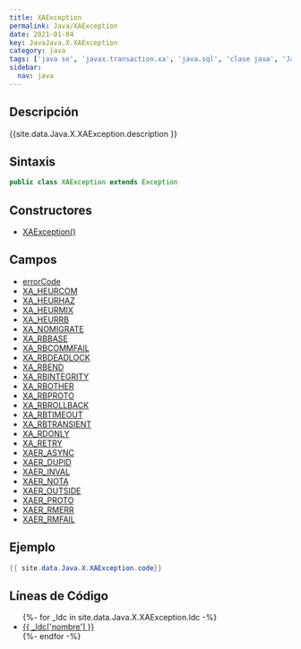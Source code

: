 ```yaml
---
title: XAException
permalink: Java/XAException
date: 2021-01-04
key: JavaJava.X.XAException
category: java
tags: ['java se', 'javax.transaction.xa', 'java.sql', 'clase java', 'Java 1.4']
sidebar: 
  nav: java
---
```


## Descripción
{{site.data.Java.X.XAException.description }}

## Sintaxis
~~~java
public class XAException extends Exception
~~~

## Constructores
* [XAException()](/Java/XAException/XAException/)

## Campos
* [errorCode](/Java/XAException/errorCode)
* [XA_HEURCOM](/Java/XAException/XA_HEURCOM)
* [XA_HEURHAZ](/Java/XAException/XA_HEURHAZ)
* [XA_HEURMIX](/Java/XAException/XA_HEURMIX)
* [XA_HEURRB](/Java/XAException/XA_HEURRB)
* [XA_NOMIGRATE](/Java/XAException/XA_NOMIGRATE)
* [XA_RBBASE](/Java/XAException/XA_RBBASE)
* [XA_RBCOMMFAIL](/Java/XAException/XA_RBCOMMFAIL)
* [XA_RBDEADLOCK](/Java/XAException/XA_RBDEADLOCK)
* [XA_RBEND](/Java/XAException/XA_RBEND)
* [XA_RBINTEGRITY](/Java/XAException/XA_RBINTEGRITY)
* [XA_RBOTHER](/Java/XAException/XA_RBOTHER)
* [XA_RBPROTO](/Java/XAException/XA_RBPROTO)
* [XA_RBROLLBACK](/Java/XAException/XA_RBROLLBACK)
* [XA_RBTIMEOUT](/Java/XAException/XA_RBTIMEOUT)
* [XA_RBTRANSIENT](/Java/XAException/XA_RBTRANSIENT)
* [XA_RDONLY](/Java/XAException/XA_RDONLY)
* [XA_RETRY](/Java/XAException/XA_RETRY)
* [XAER_ASYNC](/Java/XAException/XAER_ASYNC)
* [XAER_DUPID](/Java/XAException/XAER_DUPID)
* [XAER_INVAL](/Java/XAException/XAER_INVAL)
* [XAER_NOTA](/Java/XAException/XAER_NOTA)
* [XAER_OUTSIDE](/Java/XAException/XAER_OUTSIDE)
* [XAER_PROTO](/Java/XAException/XAER_PROTO)
* [XAER_RMERR](/Java/XAException/XAER_RMERR)
* [XAER_RMFAIL](/Java/XAException/XAER_RMFAIL)

## Ejemplo
~~~java
{{ site.data.Java.X.XAException.code}}
~~~

## Líneas de Código
<ul>
{%- for _ldc in site.data.Java.X.XAException.ldc -%}
   <li>
       <a href="{{_ldc['url'] }}">{{ _ldc['nombre'] }}</a>
   </li>
{%- endfor -%}
</ul>

